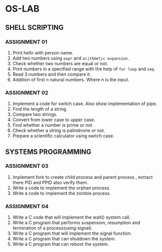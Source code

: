 # OS-LAB

## SHELL SCRIPTING
### ASSIGNMENT 01
1. Print hello with person name.
2. Add two numbers using `expr` and `arithmetic expansion`.
3. Check whether two numbers are equal or not.
4. Print numbers in a specified range with the help of `for loop` and `seq`.
5. Read 3 numbers and then compare it. 
6. Addition of first n natural numbers. Where n is the input.

### ASSIGNMENT 02
1. Implement a code for switch case. Also show implementation of pipe. 
2. Find the length of a string.
3. Compare two strings.
4. Convert from lower case to upper case.
5. Find whether a number is prime or not.
6. Check whether a string is palindrome or not.
7. Prepare a scientific calculator using switch case.

## SYSTEMS PROGRAMMING
### ASSIGNMENT 03
1. Implement fork to create child process and parent process , extract there PID and PPID  also verify them.
2. Write a code to implement the orphan process.
3. Write a code to implement the zombie process.

### ASSIGNMENT 04
1. Write a C code that will implement the wait() system call.
2. Write a C program that performs suspension, resumption and termination of a process(using signal).
3. Write a C program that will implement the signal function.
4. Write a C program that can shutdown the system.
5. Write a C program that can reboot the system.

